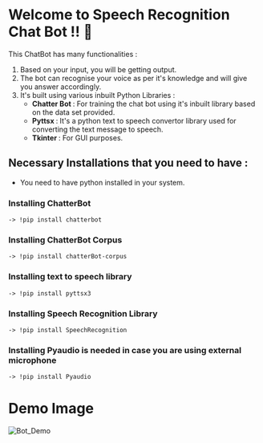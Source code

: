# Welcome to Speech Recognition Chat Bot !! :robot:
This ChatBot has many functionalities : 
1. Based on your input, you will be getting output.
2. The bot can recognise your voice as per it's knowledge and will give you answer accordingly.
3. It's built using various inbuilt Python Libraries :
   <br>
   <ul>
       <b><li>Chatter Bot </b>: For training the chat bot using it's inbuilt library based on the data set provided.</li>
       <b><li>Pyttsx </b>: It's a python text to speech convertor library used for converting the text message to speech.</li>
       <b><li>Tkinter </b>: For GUI purposes.</li>
   </ul>

## Necessary Installations that you need to have :
<ul><li> You need to have python installed in your system.
</li></ul>

### Installing ChatterBot
```-> !pip install chatterbot ```<br>
### Installing ChatterBot Corpus
```-> !pip install chatterBot-corpus```<br>
### Installing text to speech library
```-> !pip install pyttsx3```<br>
### Installing Speech Recognition Library
```-> !pip install SpeechRecognition```<br>
### Installing Pyaudio is needed in case you are using external microphone
```-> !pip install Pyaudio```<br>

# Demo Image
![Bot_Demo](https://github.com/dishamodi0910/Bot-Collection/assets/106090499/875b25a4-1e8f-4e32-898f-2462dccefa5c)


